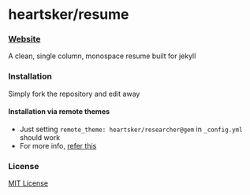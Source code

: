 # heartsker/resume

### [Website](http://heartsker.github.io/resume)

A clean, single column, monospace resume built for jekyll

### Installation

Simply fork the repository and edit away

#### Installation via remote themes

* Just setting `remote_theme: heartsker/researcher@gem` in `_config.yml` should work
* For more info, [refer this](https://blog.github.com/2017-11-29-use-any-theme-with-github-pages/)

### License

[MIT License](https://github.com/heartsker/resume/blob/main/LICENSE)

